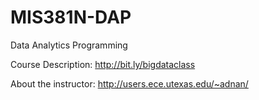 MIS381N-DAP
===========

Data Analytics Programming

Course Description: http://bit.ly/bigdataclass

About the instructor: http://users.ece.utexas.edu/~adnan/

